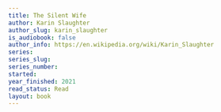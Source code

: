 ```yaml
---
title: The Silent Wife
author: Karin Slaughter
author_slug: karin_slaughter
is_audiobook: false
author_info: https://en.wikipedia.org/wiki/Karin_Slaughter
series: 
series_slug: 
series_number: 
started: 
year_finished: 2021
read_status: Read
layout: book
---
```


